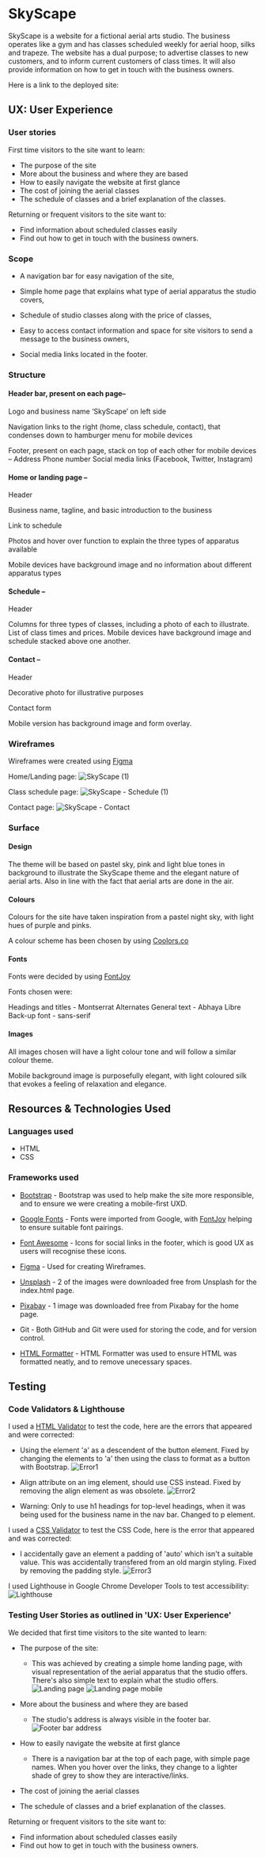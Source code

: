# SkyScape

SkyScape is a website for a fictional aerial arts studio. The business operates like a gym and has classes scheduled weekly for aerial hoop, silks and trapeze. The website has a dual purpose; to advertise classes to new customers, and to inform current customers of class times. It will also provide information on how to get in touch with the business owners.

Here is a link to the deployed site:

## UX: User Experience

### User stories

First time visitors to the site want to learn:

* The purpose of the site
* More about the business and where they are based
* How to easily navigate the website at first glance
* The cost of joining the aerial classes
* The schedule of classes and a brief explanation of the classes.

Returning or frequent visitors to the site want to:

* Find information about scheduled classes easily
* Find out how to get in touch with the business owners.

### Scope

*	A navigation bar for easy navigation of the site,

*	Simple home page that explains what type of aerial apparatus the studio covers,
*	Schedule of studio classes along with the price of classes,
*	Easy to access contact information and space for site visitors to send a message to the business owners,
*	Social media links located in the footer.

### Structure

#### Header bar, present on each page–

Logo and business name ‘SkyScape’ on left side

Navigation links to the right (home, class schedule, contact), that condenses down to hamburger menu for mobile devices

Footer, present on each page, stack on top of each other for mobile devices –
	Address
	Phone number
	Social media links (Facebook, Twitter, Instagram)

#### Home or landing page –

Header

Business name, tagline, and basic introduction to the business

Link to schedule

Photos and hover over function to explain the three types of apparatus available

Mobile devices have background image and no information about different apparatus types

#### Schedule –

Header

Columns for three types of classes, including a photo of each to illustrate. List of class times and prices. Mobile devices have background image and schedule stacked above one another.

#### Contact –

Header

Decorative photo for illustrative purposes

Contact form

Mobile version has background image and form overlay.

### Wireframes

Wireframes were created using [Figma](https://www.figma.com)

Home/Landing page:
![SkyScape (1)](https://github.com/chloejaneward/SkyScape/assets/131905887/5a0b8ae5-b753-415c-bc82-8ddde54e5090)

Class schedule page:
![SkyScape - Schedule (1)](https://github.com/chloejaneward/SkyScape/assets/131905887/a529d3a7-8ed7-4f4f-a603-223c620a115c)

Contact page:
![SkyScape - Contact](https://github.com/chloejaneward/SkyScape/assets/131905887/cde90927-99df-4a27-9cad-b384efee94ee)

### Surface

#### Design

The theme will be based on pastel sky, pink and light blue tones in background to illustrate the SkyScape theme and the elegant nature of aerial arts. Also in line with the fact that aerial arts are done in the air.

#### Colours

Colours for the site have taken inspiration from a pastel night sky, with light hues of purple and pinks.

A colour scheme has been chosen by using [Coolors.co](https://coolors.co/8783d1-aa9aba-bfa4a4-d1abad-e3b9bc)

#### Fonts

Fonts were decided by using [FontJoy](https://fontjoy.com/#)

Fonts chosen were: 

Headings and titles - Montserrat Alternates
General text - Abhaya Libre
Back-up font - sans-serif

#### Images

All images chosen will have a light colour tone and will follow a similar colour theme.

Mobile background image is purposefully elegant, with light coloured silk that evokes a feeling of relaxation and elegance.

## Resources & Technologies Used

### Languages used

* HTML
* CSS

### Frameworks used 

* [Bootstrap](https://getbootstrap.com/docs/4.4/getting-started/introduction/) - Bootstrap was used to help make the site more responsible, and to ensure we were creating a mobile-first UXD.

* [Google Fonts](https://fonts.google.com/) - Fonts were imported from Google, with [FontJoy](https://fontjoy.com/#) helping to ensure suitable font pairings.

* [Font Awesome](https://fontawesome.com/) - Icons for social links in the footer, which is good UX as users will recognise these icons. 

* [Figma](https://www.figma.com) - Used for creating Wireframes. 

* [Unsplash](https://unsplash.com/) - 2 of the images were downloaded free from Unsplash for the index.html page. 

* [Pixabay](https://pixabay.com/) - 1 image was downloaded free from Pixabay for the home page. 

* Git - Both GitHub and Git were used for storing the code, and for version control. 

* [HTML Formatter](https://www.freeformatter.com/html-formatter.html) - HTML Formatter was used to ensure HTML was formatted neatly, and to remove unecessary spaces.

## Testing 

### Code Validators & Lighthouse

I used a [HTML Validator](https://validator.w3.org/) to test the code, here are the errors that appeared and were corrected: 

* Using the element 'a' as a descendent of the button element. Fixed by changing the elements to 'a' then using the class to format as a button with Bootstrap.
![Error1](assets/images/error-1-buttonlink.png)
  
  
* Align attribute on an img element, should use CSS instead. Fixed by removing the align element as was obsolete. 
![Error2](assets/images/error-2-imgalign.png)

* Warning: Only to use h1 headings for top-level headings, when it was being used for the business name in the nav bar. Changed to p element. 

I used a [CSS Validator](https://jigsaw.w3.org/css-validator/) to test the CSS Code, here is the error that appeared and was corrected: 

* I accidentally gave an element a padding of 'auto' which isn't a suitable value. This was accidentally transfered from an old margin styling. Fixed by removing the padding style. 
![Error3](assets/images/error-3-paddingauto.png)


I used Lighthouse in Google Chrome Developer Tools to test accessibility: 
![Lighthouse](assets/images/lighthouse.png)

### Testing User Stories as outlined in 'UX: User Experience'

We decided that first time visitors to the site wanted to learn:

* The purpose of the site: 
  * This was achieved by creating a simple home landing page, with visual representation of the aerial apparatus that the studio offers. There's also simple text to explain what the studio offers. 
    ![Landing page](assets/images/Landing%20page.png)
    ![Landing page mobile](assets/images/Landing%20page%20mobile.png)
    
* More about the business and where they are based
  * The studio's address is always visible in the footer bar. 
    ![Footer bar address](assets/images/Footer%20Address.png)

* How to easily navigate the website at first glance
  * There is a navigation bar at the top of each page, with simple page names. When you hover over the links, they change to a lighter shade of grey to show they are interactive/links. 
* The cost of joining the aerial classes
* The schedule of classes and a brief explanation of the classes.

Returning or frequent visitors to the site want to:

* Find information about scheduled classes easily
* Find out how to get in touch with the business owners.
